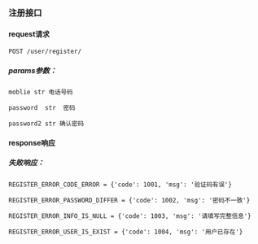 ### 注册接口


#### request请求

 	POST /user/register/

##### params参数：

	moblie str 电话号码

	password  str  密码

	password2 str 确认密码

#### response响应

##### 失败响应：

    REGISTER_ERROR_CODE_ERROR = {'code': 1001, 'msg': '验证码有误'}
    
    REGISTER_ERROR_PASSWORD_DIFFER = {'code': 1002, 'msg': '密码不一致'}
    
    REGISTER_ERROR_INFO_IS_NULL = {'code': 1003, 'msg': '请填写完整信息'}
    
    REGISTER_ERROR_USER_IS_EXIST = {'code': 1004, 'msg': '用户已存在'}